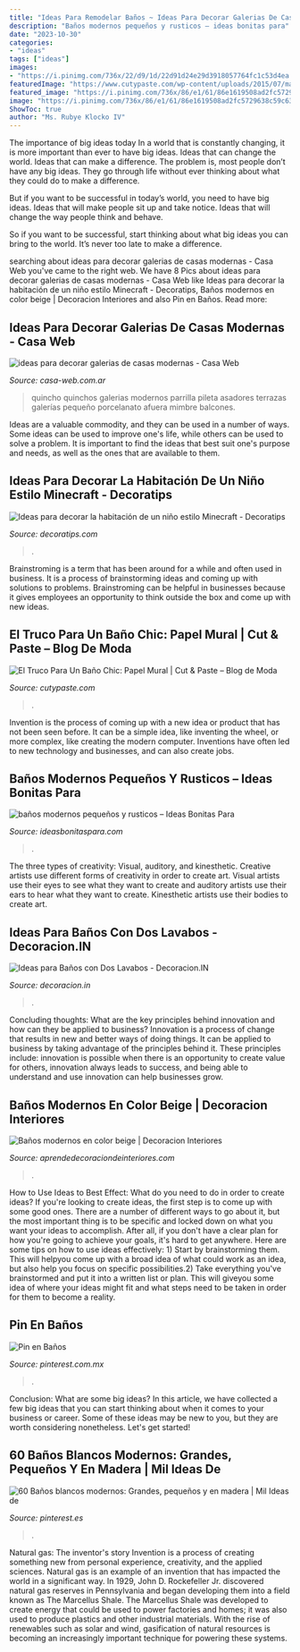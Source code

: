 ```yaml
---
title: "Ideas Para Remodelar Baños ~ Ideas Para Decorar Galerias De Casas Modernas"
description: "Baños modernos pequeños y rusticos – ideas bonitas para"
date: "2023-10-30"
categories:
- "ideas"
tags: ["ideas"]
images:
- "https://i.pinimg.com/736x/22/d9/1d/22d91d24e29d3918057764fc1c53d4ea.jpg"
featuredImage: "https://www.cutypaste.com/wp-content/uploads/2015/07/main.original.585x0-323.jpg"
featured_image: "https://i.pinimg.com/736x/86/e1/61/86e1619508ad2fc5729638c59c6389ee.jpg"
image: "https://i.pinimg.com/736x/86/e1/61/86e1619508ad2fc5729638c59c6389ee.jpg"
ShowToc: true
author: "Ms. Rubye Klocko IV"
---
```



The importance of big ideas today
In a world that is constantly changing, it is more important than ever to have big ideas. Ideas that can change the world. Ideas that can make a difference.
The problem is, most people don’t have any big ideas. They go through life without ever thinking about what they could do to make a difference.

But if you want to be successful in today’s world, you need to have big ideas. Ideas that will make people sit up and take notice. Ideas that will change the way people think and behave.

So if you want to be successful, start thinking about what big ideas you can bring to the world. It’s never too late to make a difference.

	

		
searching about ideas para decorar galerias de casas modernas - Casa Web you've came to the right web. We have 8 Pics about ideas para decorar galerias de casas modernas - Casa Web like Ideas para decorar la habitación de un niño estilo Minecraft - Decoratips, Baños modernos en color beige | Decoracion Interiores and also Pin en Baños. Read more:
		
    
## Ideas Para Decorar Galerias De Casas Modernas - Casa Web

<img loading=lazy src="https://casa-web.com.ar/wp-content/uploads/2020/07/ideas-para-decorar-galerias-de-casas-modernas.jpg" onerror="this.onerror=null;this.src='https://tse3.mm.bing.net/th?id=OIP.mnkjVZL4nj6okAaazEMMSwAAAA&amp;pid=15.1';" alt="ideas para decorar galerias de casas modernas - Casa Web">

_Source: casa-web.com.ar_

>quincho quinchos galerias modernos parrilla pileta asadores terrazas galerías pequeño porcelanato afuera mimbre balcones. 

	

Ideas are a valuable commodity, and they can be used in a number of ways. Some ideas can be used to improve one's life, while others can be used to solve a problem. It is important to find the ideas that best suit one's purpose and needs, as well as the ones that are available to them.

    
## Ideas Para Decorar La Habitación De Un Niño Estilo Minecraft - Decoratips

<img loading=lazy src="https://decoratips.com/wp-content/uploads/2021/04/decoracion-de-habitaciones-minecraft.png" onerror="this.onerror=null;this.src='https://tse3.mm.bing.net/th?id=OIP.LnszlAZe-m_GEXl9sTGB8QHaEo&amp;pid=15.1';" alt="Ideas para decorar la habitación de un niño estilo Minecraft - Decoratips">

_Source: decoratips.com_

>. 

	

Brainstroming is a term that has been around for a while and often used in business. It is a process of brainstorming ideas and coming up with solutions to problems. Brainstroming can be helpful in businesses because it gives employees an opportunity to think outside the box and come up with new ideas.

    
## El Truco Para Un Baño Chic: Papel Mural | Cut &amp; Paste – Blog De Moda

<img loading=lazy src="https://www.cutypaste.com/wp-content/uploads/2015/07/main.original.585x0-323.jpg" onerror="this.onerror=null;this.src='https://tse2.mm.bing.net/th?id=OIP.AD2erI6lRTlIXkSPUrSPmwHaJ3&amp;pid=15.1';" alt="El Truco Para Un Baño Chic: Papel Mural | Cut &amp; Paste – Blog de Moda">

_Source: cutypaste.com_

>. 

	

Invention is the process of coming up with a new idea or product that has not been seen before. It can be a simple idea, like inventing the wheel, or more complex, like creating the modern computer. Inventions have often led to new technology and businesses, and can also create jobs.

    
## Baños Modernos Pequeños Y Rusticos – Ideas Bonitas Para

<img loading=lazy src="https://ideasbonitaspara.com/wp-content/uploads/2019/09/banos-modernos-pequenos-y-rusticos-2.jpg" onerror="this.onerror=null;this.src='https://tse1.mm.bing.net/th?id=OIP.66h73nX4Jm_z3GL1MW_uvgHaJ4&amp;pid=15.1';" alt="baños modernos pequeños y rusticos – Ideas Bonitas Para">

_Source: ideasbonitaspara.com_

>. 

	

The three types of creativity: Visual, auditory, and kinesthetic.
Creative artists use different forms of creativity in order to create art. Visual artists use their eyes to see what they want to create and auditory artists use their ears to hear what they want to create. Kinesthetic artists use their bodies to create art.

    
## Ideas Para Baños Con Dos Lavabos - Decoracion.IN

<img loading=lazy src="https://decoracion.in/wp-content/uploads/decoracion-banos1.jpg" onerror="this.onerror=null;this.src='https://tse3.mm.bing.net/th?id=OIP.XHW5rovxz57BiorrVzV90gHaLA&amp;pid=15.1';" alt="Ideas para Baños con Dos Lavabos - Decoracion.IN">

_Source: decoracion.in_

>. 

	

Concluding thoughts: What are the key principles behind innovation and how can they be applied to business?
Innovation is a process of change that results in new and better ways of doing things. It can be applied to business by taking advantage of the principles behind it. These principles include: innovation is possible when there is an opportunity to create value for others, innovation always leads to success, and being able to understand and use innovation can help businesses grow.

    
## Baños Modernos En Color Beige | Decoracion Interiores

<img loading=lazy src="https://aprendedecoraciondeinteriores.com/wp-content/uploads/2019/05/Banos-modernos-en-color-beige-1.jpg" onerror="this.onerror=null;this.src='https://tse2.mm.bing.net/th?id=OIP.70kA2XUtJ6v1cq7xT59EyQHaJ4&amp;pid=15.1';" alt="Baños modernos en color beige | Decoracion Interiores">

_Source: aprendedecoraciondeinteriores.com_

>. 

	

How to Use Ideas to Best Effect: What do you need to do in order to create ideas?
If you're looking to create ideas, the first step is to come up with some good ones. There are a number of different ways to go about it, but the most important thing is to be specific and locked down on what you want your ideas to accomplish. After all, if you don't have a clear plan for how you're going to achieve your goals, it's hard to get anywhere. Here are some tips on how to use ideas effectively: 1) Start by brainstorming them. This will helpyou come up with a broad idea of what could work as an idea, but also help you focus on specific possibilities.2) Take everything you've brainstormed and put it into a written list or plan. This will giveyou some idea of where your ideas might fit and what steps need to be taken in order for them to become a reality.

    
## Pin En Baños

<img loading=lazy src="https://i.pinimg.com/736x/86/e1/61/86e1619508ad2fc5729638c59c6389ee.jpg" onerror="this.onerror=null;this.src='https://tse2.mm.bing.net/th?id=OIP.2zn5tV2B221L7OkWam17hQHaLG&amp;pid=15.1';" alt="Pin en Baños">

_Source: pinterest.com.mx_

>. 

	

Conclusion: What are some big ideas?
In this article, we have collected a few big ideas that you can start thinking about when it comes to your business or career. Some of these ideas may be new to you, but they are worth considering nonetheless. Let's get started!

    
## 60 Baños Blancos Modernos: Grandes, Pequeños Y En Madera | Mil Ideas De

<img loading=lazy src="https://i.pinimg.com/736x/22/d9/1d/22d91d24e29d3918057764fc1c53d4ea.jpg" onerror="this.onerror=null;this.src='https://tse4.mm.bing.net/th?id=OIP.peEtF7BVvLiMcgxI4GCiKgHaLG&amp;pid=15.1';" alt="60 Baños blancos modernos: Grandes, pequeños y en madera | Mil Ideas de">

_Source: pinterest.es_

>. 

	

Natural gas: The inventor's story
Invention is a process of creating something new from personal experience, creativity, and the applied sciences. Natural gas is an example of an invention that has impacted the world in a significant way. In 1929, John D. Rockefeller Jr. discovered natural gas reserves in Pennsylvania and began developing them into a field known as The Marcellus Shale. The Marcellus Shale was developed to create energy that could be used to power factories and homes; it was also used to produce plastics and other industrial materials. With the rise of renewables such as solar and wind, gasification of natural resources is becoming an increasingly important technique for powering these systems.

